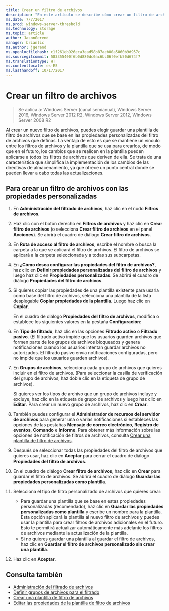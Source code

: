 ```yaml
---
title: Crear un filtro de archivos
description: "En este artículo se describe cómo crear un filtro de archivos"
ms.date: 7/7/2017
ms.prod: windows-server-threshold
ms.technology: storage
ms.topic: article
author: JasonGerend
manager: brianlic
ms.author: jgerend
ms.openlocfilehash: c1f261eb926eca3ead58b87aeb00a5060b9d957c
ms.sourcegitcommit: 583355400f6b0d880dc0ac6bc06f0efb50d674f7
ms.translationtype: HT
ms.contentlocale: es-ES
ms.lasthandoff: 10/17/2017
---
```

# <a name="create-a-file-screen"></a>Crear un filtro de archivos

> Se aplica a: Windows Server (canal semianual), Windows Server 2016, Windows Server 2012 R2, Windows Server 2012, Windows Server 2008 R2

Al crear un nuevo filtro de archivos, puedes elegir guardar una plantilla de filtro de archivos que se base en las propiedades personalizadas del filtro de archivos que definas. La ventaja de esto es que se mantiene un vínculo entre los filtros de archivos y la plantilla que se usa para crearlos, de modo que en el futuro, los cambios que se realicen en la plantilla pueden aplicarse a todos los filtros de archivos que deriven de ella. Se trata de una característica que simplifica la implementación de los cambios de las directivas de almacenamiento, ya que ofrece un punto central donde se pueden llevar a cabo todas las actualizaciones.

## <a name="to-create-a-file-screen-with-custom-properties"></a>Para crear un filtro de archivos con las propiedades personalizadas

1.  En **Administración del filtrado de archivos**, haz clic en el nodo **Filtros de archivos**.

2.  Haz clic con el botón derecho en **Filtros de archivos** y haz clic en **Crear filtro de archivos** (o selecciona **Crear filtro de archivos** en el panel **Acciones**). Se abrirá el cuadro de diálogo **Crear filtro de archivos**.

3.  En **Ruta de acceso al filtro de archivos**, escribe el nombre o busca la carpeta a la que se aplicará el filtro de archivos. El filtro de archivos se aplicará a la carpeta seleccionada y a todas sus subcarpetas.

4.  En **¿Cómo desea configurar las propiedades del filtro de archivos?**, haz clic en **Definir propiedades personalizadas del filtro de archivos** y luego haz clic en **Propiedades personalizadas**. Se abrirá el cuadro de diálogo **Propiedades del filtro de archivos**.

5.  Si quieres copiar las propiedades de una plantilla existente para usarla como base del filtro de archivos, selecciona una plantilla de la lista desplegable **Copiar propiedades de la plantilla**. Luego haz clic en **Copiar**.

    En el cuadro de diálogo **Propiedades del filtro de archivos**, modifica o establece los siguientes valores en la pestaña **Configuración**:

6.  En **Tipo de filtrado**, haz clic en las opciones **Filtrado activo** o **Filtrado pasivo**. (El filtrado activo impide que los usuarios guarden archivos que formen parte de los grupos de archivos bloqueados y genera notificaciones cuando los usuarios intentan guardar archivos no autorizados. El filtrado pasivo envía notificaciones configuradas, pero no impide que los usuarios guarden archivos).

7.  En **Grupos de archivos**, selecciona cada grupo de archivos que quieres incluir en el filtro de archivos. (Para seleccionar la casilla de verificación del grupo de archivos, haz doble clic en la etiqueta de grupo de archivos).

    Si quieres ver los tipos de archivo que un grupo de archivos incluye y excluye, haz clic en la etiqueta de grupo de archivos y luego haz clic en **Editar**. Para crear un nuevo grupo de archivos, haz clic en **Crear**.

8.  También puedes configurar el **Administrador de recursos del servidor de archivos** para generar una o varias notificaciones si estableces las opciones de las pestañas **Mensaje de correo electrónico**, **Registro de eventos**, **Comando** e **Informe**. Para obtener más información sobre las opciones de notificación de filtros de archivos, consulta [Crear una plantilla de filtro de archivos](create-file-screen-template.md).

9.  Después de seleccionar todas las propiedades del filtro de archivos que quieres usar, haz clic en **Aceptar** para cerrar el cuadro de diálogo **Propiedades del filtro de archivos**.

10. En el cuadro de diálogo **Crear filtro de archivos**, haz clic en **Crear** para guardar el filtro de archivos. Se abrirá el cuadro de diálogo **Guardar las propiedades personalizadas como plantilla**.

11. Selecciona el tipo de filtro personalizado de archivos que quieres crear:

    -   Para guardar una plantilla que se base en estas propiedades personalizadas (recomendado), haz clic en **Guardar las propiedades personalizadas como plantilla** y escribe un nombre para la plantilla. Esta opción aplicará la plantilla al nuevo filtro de archivos y puedes usar la plantilla para crear filtros de archivos adicionales en el futuro. Esto te permitirá actualizar automáticamente más adelante los filtros de archivos mediante la actualización de la plantilla.
    -   Si no quieres guardar una plantilla al guardar el filtro de archivos, haz clic en **Guardar el filtro de archivos personalizado sin crear una plantilla**.

12. Haz clic en **Aceptar**.

## <a name="see-also"></a>Consulta también

-   [Administración del filtrado de archivos](file-screening-management.md)
-   [Definir grupos de archivos para el filtrado](define-file-groups-for-screening.md)
-   [Crear una plantilla de filtro de archivos](create-file-screen-template.md)
-   [Editar las propiedades de la plantilla de filtro de archivos](edit-file-screen-template-properties.md)


